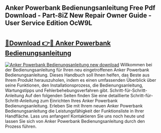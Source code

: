 ## Anker Powerbank Bedienungsanleitung Free Pdf Download - Part-8iZ New Repair Owner Guide - User Service Edition OcW9L

# <h2><a href="http://df0gqcm.blite.top/?on=Anker+Powerbank+Bedienungsanleitung">🔗Download 👉🔴 Anker Powerbank Bedienungsanleitung</a></h2>

[![Anker Powerbank Bedienungsanleitung new download](https://i.imgur.com/lujVjoI.png)](http://df0gqcm.blite.top/?on=Anker+Powerbank+Bedienungsanleitung)
Willkommen bei der Bedienungsanleitung für Ihren neu eingetroffenen Anker Powerbank Bedienungsanleitung. Dieses Handbuch soll Ihnen helfen, das Beste aus Ihrem Produkt herauszuholen, indem es einen umfassenden Überblick über seine Funktionen, den Installationsprozess, die Bedienungsanleitung, Wartungstipps und Fehlerbehebungsverfahren gibt. Schritt-für-Schritt-Anleitung Auf den folgenden Seiten finden Sie eine detaillierte Schritt-für-Schritt-Anleitung zum Einrichten Ihres Anker Powerbank Bedienungsanleitung. Erleben Sie mit Ihrem neuen Anker Powerbank Bedienungsanleitung die Leistungsfähigkeit der Funktionsliste in Ihrer Handfläche. Lass uns anfangen! Kontaktieren Sie uns noch heute und lassen Sie sich von Anker Powerbank Bedienungsanleitung durch den Prozess führen.

